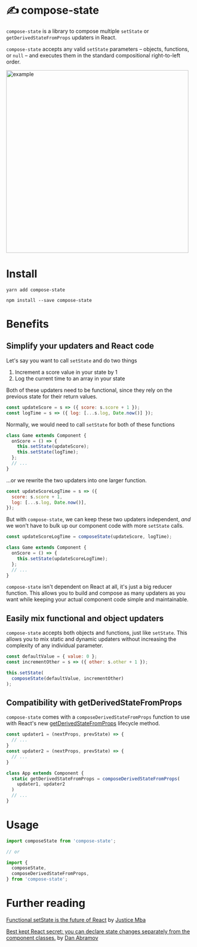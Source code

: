 # ✍️ compose-state

`compose-state` is a library to compose multiple `setState` or `getDerivedStateFromProps` updaters in React.

`compose-state` accepts any valid `setState` parameters – objects, functions, or `null` – and executes them in the standard compositional right-to-left order.

<img width="488" src="https://user-images.githubusercontent.com/4934193/39415633-8ed13b02-4bfa-11e8-9e0e-b706ae68fdbc.png" alt="example" />

# Install

`yarn add compose-state`

`npm install --save compose-state`

# Benefits

## Simplify your updaters and React code

Let's say you want to call `setState` and do two things

1. Increment a score value in your state by 1
2. Log the current time to an array in your state

Both of these updaters need to be functional, since they rely on the previous state for their return values.

```jsx
const updateScore = s => ({ score: s.score + 1 });
const logTime = s => ({ log: [...s.log, Date.now()] });
```

Normally, we would need to call `setState` for both of these functions

```jsx
class Game extends Component {
  onScore = () => {
    this.setState(updateScore);
    this.setState(logTime);
  };
  // ...
}
```

...or we rewrite the two updaters into one larger function.

```jsx
const updateScoreLogTime = s => ({
  score: s.score + 1,
  log: [...s.log, Date.now()],
});
```

But with `compose-state`, we can keep these two updaters independent, _and_ we won't have to bulk up our component code with more `setState` calls.

```jsx
const updateScoreLogTime = composeState(updateScore, logTime);

class Game extends Component {
  onScore = () => {
    this.setState(updateScoreLogTime);
  };
  // ...
}
```

`compose-state` isn't dependent on React at all, it's just a big reducer function. This allows you to build and compose as many updaters as you want while keeping your actual component code simple and maintainable.

## Easily mix functional and object updaters

`compose-state` accepts both objects and functions, just like `setState`. This allows you to mix static and dynamic updaters without increasing the complexity of any individual parameter.

```jsx
const defaultValue = { value: 0 };
const incrementOther = s => ({ other: s.other + 1 });

this.setState(
  composeState(defaultValue, incrementOther)
);
```

## Compatibility with getDerivedStateFromProps

`compose-state` comes with a `composeDerivedStateFromProps` function to use with React's new [getDerivedStateFromProps](https://reactjs.org/docs/react-component.html#static-getderivedstatefromprops) lifecycle method.

```jsx
const updater1 = (nextProps, prevState) => {
  // ...
}
const updater2 = (nextProps, prevState) => {
  // ...
}

class App extends Component {
  static getDerivedStateFromProps = composeDerivedStateFromProps(
    updater1, updater2
  )
  // ...
}
```

# Usage

```jsx
import composeState from 'compose-state';

// or

import {
  composeState,
  composeDerivedStateFromProps,
} from 'compose-state';
```

# Further reading

[Functional setState is the future of React](https://medium.freecodecamp.org/functional-setstate-is-the-future-of-react-374f30401b6b) by [Justice Mba](https://twitter.com/Daajust)

[Best kept React secret: you can declare state changes separately from the component classes.](https://twitter.com/dan_abramov/status/824308413559668744) by [Dan Abramov](https://twitter.com/dan_abramov)
